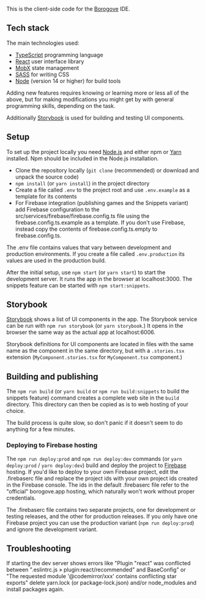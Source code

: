 This is the client-side code for the [Borogove](https://borogove.app) IDE.


## Tech stack

The main technologies used:

* [TypeScript](https://www.typescriptlang.org) programming language
* [React](https://reactjs.org) user interface library
* [MobX](https://mobx.js.org) state management
* [SASS](https://sass-lang.com) for writing CSS
* [Node](https://nodejs.org) (version 14 or higher) for build tools

Adding new features requires knowing or learning more or less all of the above, but for making modifications you might get by with general programming skills, depending on the task.

Additionally [Storybook](https://storybook.js.org) is used for building and testing UI components.


## Setup

To set up the project locally you need [Node.js](https://nodejs.org) and either npm or [Yarn](https://yarnpkg.com) installed. Npm should be included in the Node.js installation.

* Clone the repository locally (`git clone` (recommended) or download and unpack the source code)
* `npm install` (or `yarn install`) in the project directory
* Create a file called `.env` to the project root and use `.env.example` as a template for its contents
* For Firebase integration (publishing games and the Snippets variant) add Firebase configuration to the src/services/firebase/firebase.config.ts file using the firebase.config.ts.example as a template. If you don't use Firebase, instead copy the contents of firebase.config.ts.empty to firebase.config.ts.

The .env file contains values that vary between development and production environments. If you create a file called `.env.production` its values are used in the production build.

After the initial setup, use `npm start` (or `yarn start`) to start the development server. It runs the app in the browser at localhost:3000. The snippets feature can be started with `npm start:snippets`.


## Storybook

[Storybook](https://storybook.js.org) shows a list of UI components in the app. The Storybook service can be run with `npm run storybook` (or `yarn storybook`.) It opens in the browser the same way as the actual app at localhost:6006.

Storybook definitions for UI components are located in files with the same name as the component in the same directory, but with a `.stories.tsx` extension (`MyComponent.stories.tsx` for `MyComponent.tsx` component.)


## Building and publishing

The `npm run build` (or `yarn build` or `npm run build:snippets` to build the snippets feature) command creates a complete web site in the `build` directory. This directory can then be copied as is to web hosting of your choice.

The build process is quite slow, so don't panic if it doesn't seem to do anything for a few minutes.


### Deploying to Firebase hosting

The `npm run deploy:prod` and `npm run deploy:dev` commands (or `yarn deploy:prod` / `yarn deploy:dev`) build and deploy the project to [Firebase](https://firebase.google.com) hosting. If you'd like to deploy to your own Firebase project, edit the .firebaserc file and replace the project ids with your own project ids created in the Firebase console. The ids in the default .firebaserc file refer to the "official" borogove.app hosting, which naturally won't work without proper credentials.

The .firebaserc file contains two separate projects, one for development or testing releases, and the other for production releases. If you only have one Firebase project you can use the production variant (`npm run deploy:prod`) and ignore the development variant.


## Troubleshooting

If starting the dev server shows errors like "Plugin "react" was conflicted between ".eslintrc.js » plugin:react/recommended" and BaseConfig" or "The requested module '@codemirror/xxx' contains conflicting star exports" delete yarn.lock (or package-lock.json) and/or node_modules and install packages again.
